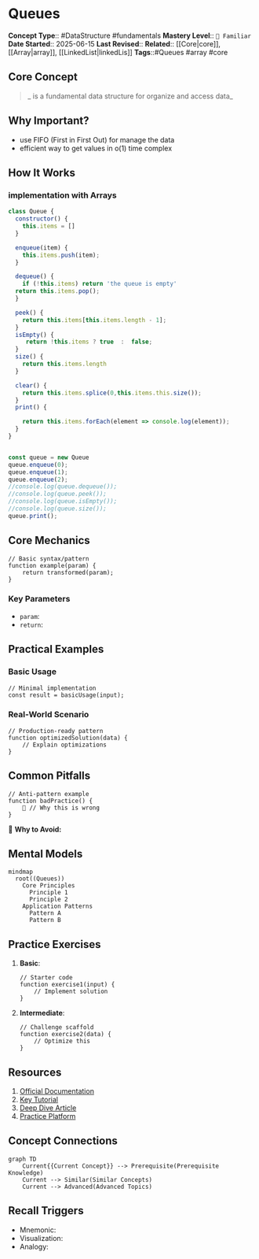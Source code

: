 # Queues

**Concept Type**:: #DataStructure #fundamentals
**Mastery Level**:: `🧠 Familiar`
**Date Started**:: 2025-06-15
**Last Revised**::
**Related**:: [[Core|core]], [[Array|array]], [[LinkedList|linkedLis]]
**Tags**::#Queues #array #core

## Core Concept

> _ is a fundamental data structure for organize and access data_

## Why Important?

- use FIFO (First in First Out) for manage the data
- efficient way to get values in o(1) time complex

## How It Works

### implementation with Arrays

```javaScript
class Queue {
  constructor() {
    this.items = []
  }

  enqueue(item) {
    this.items.push(item);
  }

  dequeue() {
    if (!this.items) return 'the queue is empty'
  return this.items.pop();
  }

  peek() {
    return this.items[this.items.length - 1];
  }
  isEmpty() {
     return !this.items ? true  :  false;
  }
  size() {
    return this.items.length
  }

  clear() {
    return this.items.splice(0,this.items.this.size());
  }
  print() {

    return this.items.forEach(element => console.log(element));
  }
}


const queue = new Queue
queue.enqueue(0);
queue.enqueue(1);
queue.enqueue(2);
//console.log(queue.dequeue());
//console.log(queue.peek());
//console.log(queue.isEmpty());
//console.log(queue.size());
queue.print();
```

## Core Mechanics

```<language>
// Basic syntax/pattern
function example(param) {
    return transformed(param);
}
```

### Key Parameters

- `param`:
- `return`:

## Practical Examples

### Basic Usage

```<language>
// Minimal implementation
const result = basicUsage(input);
```

### Real-World Scenario

```<language>
// Production-ready pattern
function optimizedSolution(data) {
    // Explain optimizations
}
```

## Common Pitfalls

```<language>
// Anti-pattern example
function badPractice() {
    🚫 // Why this is wrong
}
```

🛑 **Why to Avoid:**

## Mental Models

```mermaid
mindmap
  root((Queues))
    Core Principles
      Principle 1
      Principle 2
    Application Patterns
      Pattern A
      Pattern B
```

## Practice Exercises

1. **Basic**:
   ```<language>
   // Starter code
   function exercise1(input) {
       // Implement solution
   }
   ```
2. **Intermediate**:
   ```<language>
   // Challenge scaffold
   function exercise2(data) {
       // Optimize this
   }
   ```

## Resources

1. [Official Documentation](https://www.geeksforgeeks.org/dsa/queue-data-structure/)
2. [Key Tutorial]()
3. [Deep Dive Article]()
4. [Practice Platform]()

## Concept Connections

```mermaid
graph TD
    Current{{Current Concept}} --> Prerequisite(Prerequisite Knowledge)
    Current --> Similar(Similar Concepts)
    Current --> Advanced(Advanced Topics)
```

## Recall Triggers

- Mnemonic:
- Visualization:
- Analogy:
